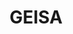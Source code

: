 ---
description: Artwork for the GEISA project
title: GEISA
level: Sandbox Projects
featured_image: horizontal/color/GEISA-horizontal-color.svg
layout: logos
---
